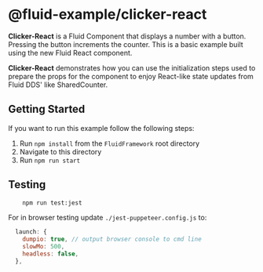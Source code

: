 # @fluid-example/clicker-react

**Clicker-React** is a Fluid Component that displays a number with a button. Pressing the button
increments the counter. This is a basic example built using the new Fluid React component.

**Clicker-React** demonstrates how you can use the initialization steps used to prepare the props for the component to enjoy React-like state updates from Fluid DDS' like SharedCounter.

## Getting Started

If you want to run this example follow the following steps:

1. Run `npm install` from the `FluidFramework` root directory
2. Navigate to this directory
3. Run `npm run start`

## Testing

```bash
    npm run test:jest
```

For in browser testing update `./jest-puppeteer.config.js` to:

```javascript
  launch: {
    dumpio: true, // output browser console to cmd line
    slowMo: 500,
    headless: false,
  },
```
